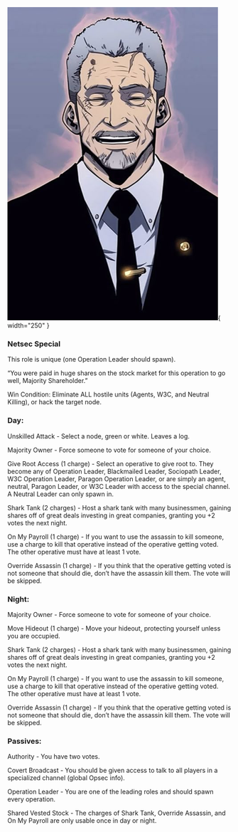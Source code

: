 ![majorityshareholder.png](Images/majorityshareholder.png){ width="250" }

### **Netsec Special**

This role is unique (one Operation Leader should spawn).

“You were paid in huge shares on the stock market for this operation to go well, Majority Shareholder.”

Win Condition: Eliminate ALL hostile units (Agents, W3C, and Neutral Killing), or hack the target node.

### **Day:**

Unskilled Attack - Select a node, green or white. Leaves a log.

Majority Owner - Force someone to vote for someone of your choice.

Give Root Access (1 charge) - Select an operative to give root to. They become any of Operation Leader, Blackmailed Leader, Sociopath Leader, W3C Operation Leader, Paragon Operation Leader, or are simply an agent, neutral, Paragon Leader, or W3C Leader with access to the special channel. A Neutral Leader can only spawn in.

Shark Tank (2 charges) - Host a shark tank with many businessmen, gaining shares off of great deals investing in great companies, granting you +2 votes the next night.

On My Payroll (1 charge) - If you want to use the assassin to kill someone, use a charge to kill that operative instead of the operative getting voted. The other operative must have at least 1 vote.

Override Assassin (1 charge) - If you think that the operative getting voted is not someone that should die, don’t have the assassin kill them. The vote will be skipped.

### **Night:**

Majority Owner - Force someone to vote for someone of your choice.

Move Hideout (1 charge) - Move your hideout, protecting yourself unless you are occupied.

Shark Tank (2 charges) - Host a shark tank with many businessmen, gaining shares off of great deals investing in great companies, granting you +2 votes the next night.

On My Payroll (1 charge) - If you want to use the assassin to kill someone, use a charge to kill that operative instead of the operative getting voted. The other operative must have at least 1 vote.

Override Assassin (1 charge) - If you think that the operative getting voted is not someone that should die, don’t have the assassin kill them. The vote will be skipped.

### **Passives:**

Authority - You have two votes.

Covert Broadcast - You should be given access to talk to all players in a specialized channel (global Opsec info).

Operation Leader - You are one of the leading roles and should spawn every operation.

Shared Vested Stock - The charges of Shark Tank, Override Assassin, and On My Payroll are only usable once in day or night.